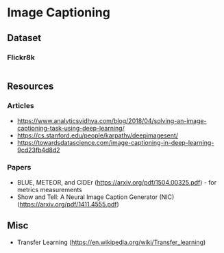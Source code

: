 # Image Captioning

## Dataset
### Flickr8k
```

```
## Resources
### Articles
- https://www.analyticsvidhya.com/blog/2018/04/solving-an-image-captioning-task-using-deep-learning/
- https://cs.stanford.edu/people/karpathy/deepimagesent/
- https://towardsdatascience.com/image-captioning-in-deep-learning-9cd23fb4d8d2

### Papers
- BLUE, METEOR, and CIDEr (https://arxiv.org/pdf/1504.00325.pdf) - for metrics measurements
- Show and Tell: A Neural Image Caption Generator (NIC) (https://arxiv.org/pdf/1411.4555.pdf)

## Misc
- Transfer Learning (https://en.wikipedia.org/wiki/Transfer_learning)